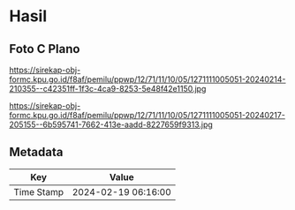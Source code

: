 # Hasil

## Foto C Plano

https://sirekap-obj-formc.kpu.go.id/f8af/pemilu/ppwp/12/71/11/10/05/1271111005051-20240214-210355--c42351ff-1f3c-4ca9-8253-5e48f42e1150.jpg

https://sirekap-obj-formc.kpu.go.id/f8af/pemilu/ppwp/12/71/11/10/05/1271111005051-20240217-205155--6b595741-7662-413e-aadd-8227659f9313.jpg


## Metadata

| Key        | Value               |
| ---------- | ------------------- |
| Time Stamp | 2024-02-19 06:16:00 |



